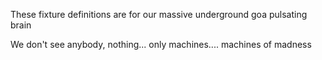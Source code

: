 These fixture definitions are for our massive underground goa pulsating brain

We don't see anybody, nothing... only machines.... machines of madness
